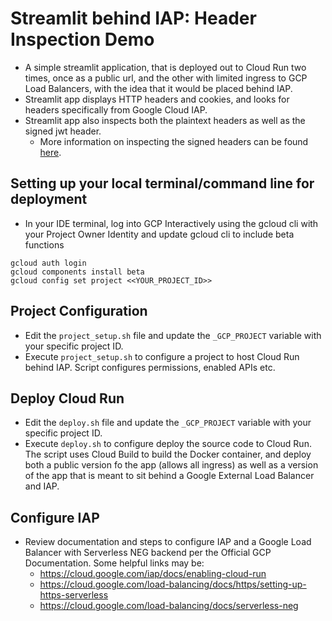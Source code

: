 # Streamlit behind IAP: Header Inspection Demo
- A simple streamlit application, that is deployed out to Cloud Run two times, once as a public url, and the other with limited ingress to GCP Load Balancers, with the idea that it would be placed behind IAP.
- Streamlit app displays HTTP headers and cookies, and looks for headers specifically from Google Cloud IAP.
- Streamlit app also inspects both the plaintext headers as well as the signed jwt header. 
    - More information on inspecting the signed headers can be found [here](https://cloud.google.com/iap/docs/signed-headers-howto).

## Setting up your local terminal/command line for deployment
- In your IDE terminal, log into GCP Interactively using the gcloud cli with your Project Owner Identity and update gcloud cli to include beta functions
```
gcloud auth login
gcloud components install beta
gcloud config set project <<YOUR_PROJECT_ID>>
```

## Project Configuration
- Edit the `project_setup.sh` file and update the `_GCP_PROJECT` variable with your specific project ID.
- Execute `project_setup.sh` to configure a  project to host Cloud Run behind IAP. Script configures permissions, enabled APIs etc. 

## Deploy Cloud Run
- Edit the `deploy.sh` file and update the `_GCP_PROJECT` variable with your specific project ID.
- Execute `deploy.sh` to configure deploy the source code to Cloud Run. The script uses Cloud Build to build the Docker container, and deploy both a public version fo the app (allows all ingress) as well as a version of the app that is meant to sit behind a Google External Load Balancer and IAP.

## Configure IAP
- Review documentation and steps to configure IAP and a Google Load Balancer with Serverless NEG backend per the Official GCP Documentation. Some helpful links may be:
    - https://cloud.google.com/iap/docs/enabling-cloud-run
    - https://cloud.google.com/load-balancing/docs/https/setting-up-https-serverless
    - https://cloud.google.com/load-balancing/docs/serverless-neg